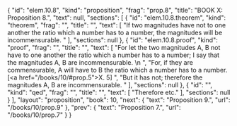 {
  "id": "elem.10.8",
  "kind": "proposition",
  "frag": "prop.8",
  "title": "BOOK X: Proposition 8.",
  "text": null,
  "sections": [
    {
      "id": "elem.10.8.theorem",
      "kind": "theorem",
      "frag": "",
      "title": "",
      "text": [
        "If two magnitudes have not to one another the ratio which a number has to a number, the magnitudes will be incommensurable. "
      ],
      "sections": null
    },
    {
      "id": "elem.10.8.proof",
      "kind": "proof",
      "frag": "",
      "title": "",
      "text": [
        "For let the two magnitudes A, B not have to one another the ratio which a number has to a number; I say that the magnitudes A, B are incommensurable. \n      ",
        "For, if they are commensurable, A will have to B the ratio which a number has to a number. [<a href=\"/books/10/#prop.5\">X. 5</a>] ",
        "But it has not; therefore the magnitudes A, B are incommensurable. "
      ],
      "sections": null
    },
    {
      "id": "",
      "kind": "qed",
      "frag": "",
      "title": "",
      "text": [
        "Therefore etc."
      ],
      "sections": null
    }
  ],
  "layout": "proposition",
  "book": 10,
  "next": {
    "text": "Proposition 9.",
    "url": "/books/10/prop.9"
  },
  "prev": {
    "text": "Proposition 7.",
    "url": "/books/10/prop.7"
  }
}
